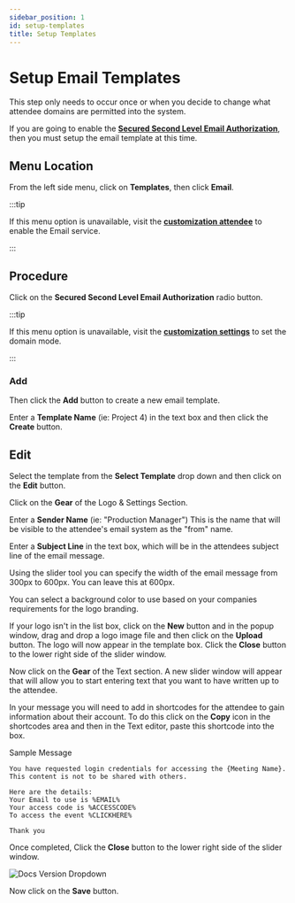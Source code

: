 ```yaml
---
sidebar_position: 1
id: setup-templates
title: Setup Templates
---
```


# Setup Email Templates

This step only needs to occur once or when you decide to change what attendee domains are permitted into the system.

If you are going to enable the  **[Secured Second Level Email Authorization](/faqs/terminology/sslea)**, then you must setup the email template at this time.

## Menu Location

From the left side menu, click on **Templates**, then click **Email**.

:::tip

If this menu option is unavailable, visit the **[customization attendee](attendee-option)** to enable the Email service.

:::

## Procedure

Click on the **Secured Second Level Email Authorization** radio button.

:::tip

If this menu option is unavailable, visit the **[customization settings](domain-customization)** to set the domain mode.

:::

### Add

Then click the **Add** button to create a new email template.

Enter a **Template Name** (ie: Project 4) in the text box and then click the **Create** button.

## Edit

Select the template from the **Select Template** drop down and then click on the **Edit** button.

Click on the **Gear** of the Logo & Settings Section.

Enter a **Sender Name** (ie: "Production Manager")  This is the name that will be visible to the attendee's email system as the "from" name.

Enter a **Subject Line** in the text box, which will be in the attendees subject line of the email message.

Using the slider tool you can specify the width of the email message from 300px to 600px. You can leave this at 600px.

You can select a background color to use based on your companies requirements for the logo branding.

If your logo isn't in the list box, click on the **New** button and in the popup window, drag and drop a logo image file and then click on the **Upload** button.  The logo will now appear in the template box.  Click the **Close** button to the lower right side of the slider window.

Now click on the **Gear** of the Text section.  A new slider window will appear that will allow you to start entering text that you want to have written up to the attendee.

In your message you will need to add in shortcodes for the attendee to gain information about their account.  To do this click on the **Copy** icon in the shortcodes area and then in the Text editor, paste this shortcode into the box.

Sample Message

```
You have requested login credentials for accessing the {Meeting Name}.
This content is not to be shared with others.

Here are the details:  
Your Email to use is %EMAIL%  
Your access code is %ACCESSCODE%  
To access the event %CLICKHERE%  

Thank you

```


Once completed, Click the **Close** button to the lower right side of the slider window.

![Docs Version Dropdown](/img/templates/sslea.jpg)

Now click on the **Save** button.

